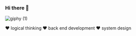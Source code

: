 ### Hi there 👋

![giphy (1)](https://user-images.githubusercontent.com/65067887/215131928-94e26335-f10a-4740-87ba-4c1e7a5233ea.gif)

❤️ logical thinking
❤️ back end development
❤️ system design

<!--
**yy-cc-20/yy-cc-20** is a ✨ _special_ ✨ repository because its `README.md` (this file) appears on your GitHub profile.

Here are some ideas to get you started:

- 🔭 I’m currently working on ...
- 🌱 I’m currently learning ...
- 👯 I’m looking to collaborate on ...
- 🤔 I’m looking for help with ...
- 💬 Ask me about ...
- 📫 How to reach me: ...
- 😄 Pronouns: ...
- ⚡ Fun fact: ...
-->
